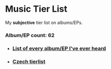 # Music Tier List

My **subjective** tier list on albums/EPs.

### Album/EP count: 62

- ### [List of every album/EP I've ever heard](https://github.com/jaywor1/music_tierlist/blob/main/tier_lists/tier_list_all.md)

- ### [Czech tierlist](https://github.com/jaywor1/music_tierlist/blob/main/tier_lists/czech_tier_list.md)
